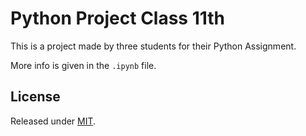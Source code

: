 # Python Project Class 11th

This is a project made by three students for their Python Assignment. 

More info is given in the `.ipynb` file.


## License

Released under [MIT](LICENSE).
